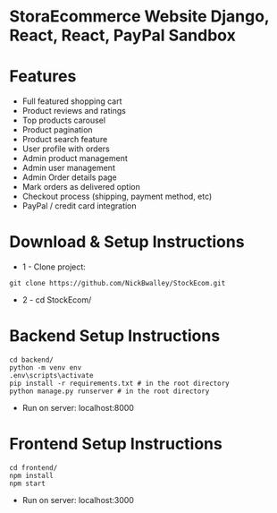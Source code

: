 # StoraEcommerce Website Django, React, React, PayPal Sandbox

# Features

- Full featured shopping cart
- Product reviews and ratings
- Top products carousel
- Product pagination
- Product search feature
- User profile with orders
- Admin product management
- Admin user management
- Admin Order details page
- Mark orders as delivered option
- Checkout process (shipping, payment method, etc)
- PayPal / credit card integration

# Download & Setup Instructions

- 1 - Clone project:

```
git clone https://github.com/NickBwalley/StockEcom.git
```

- 2 - cd StockEcom/

# Backend Setup Instructions

```
cd backend/
python -m venv env
.env\scripts\activate
pip install -r requirements.txt # in the root directory
python manage.py runserver # in the root directory
```
* Run on server: localhost:8000

# Frontend Setup Instructions

```
cd frontend/
npm install
npm start
```
* Run on server: localhost:3000
